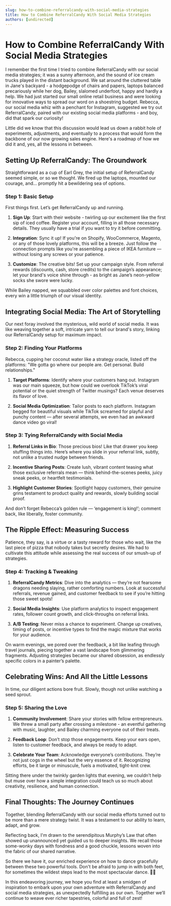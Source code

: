 ```yaml
---
slug: how-to-combine-referralcandy-with-social-media-strategies
title: How to Combine ReferralCandy With Social Media Strategies
authors: [undirected]
---
```



# How to Combine ReferralCandy With Social Media Strategies

I remember the first time I tried to combine ReferralCandy with our social media strategies; it was a sunny afternoon, and the sound of ice cream trucks played in the distant background. We sat around the cluttered table in Jane's backyard - a hodgepodge of chairs and papers, laptops balanced precariously while her dog, Bailey, slalomed underfoot, happy and hardly a help. We had just started our small online retail business and were looking for innovative ways to spread our word on a shoestring budget. Rebecca, our social media whiz with a penchant for Instagram, suggested we try out ReferralCandy, paired with our existing social media platforms - and boy, did that spark our curiosity! 

Little did we know that this discussion would lead us down a rabbit hole of experiments, adjustments, and eventually to a process that would form the backbone of our now growing sales engine. Here's a roadmap of how we did it and, yes, all the lessons in between.

## Setting Up ReferralCandy: The Groundwork

Straightforward as a cup of Earl Grey, the initial setup of ReferralCandy seemed simple, or so we thought. We fired up the laptops, mounted our courage, and... promptly hit a bewildering sea of options. 

### Step 1: Basic Setup

First things first. Let’s get ReferralCandy up and running. 

1. **Sign Up**: Start with their website - twirling up our excitement like the first sip of iced coffee. Register your account, filling in all those necessary details. They usually have a trial if you want to try it before committing.

2. **Integration**: Sync it up! If you're on Shopify, WooCommerce, Magento, or any of those lovely platforms, this will be a breeze. Just follow the connection prompts like you're assembling a piece of IKEA furniture — without losing any screws or your patience.

3. **Customize**: The creative bits! Set up your campaign style. From referral rewards (discounts, cash, store credits) to the campaign’s appearance; let your brand's voice shine through - as bright as Jane’s neon-yellow socks she swore were lucky.

While Bailey napped, we squabbled over color palettes and font choices, every win a little triumph of our visual identity.

## Integrating Social Media: The Art of Storytelling

Our next foray involved the mysterious, wild world of social media. It was like weaving together a soft, intricate yarn to tell our brand's story, linking our ReferralCandy setup for maximum impact.

### Step 2: Finding Your Platforms

Rebecca, cupping her coconut water like a strategy oracle, listed off the platforms: "We gotta go where our people are. Get personal. Build relationships."

1. **Target Platforms**: Identify where your customers hang out. Instagram was our main squeeze, but how could we overlook TikTok’s viral potential or the quiet strength of Twitter musings? Each venue deserves its flavor of love.

2. **Social Media Optimization**: Tailor posts to each platform. Instagram begged for beautiful visuals while TikTok screamed for playful and punchy content — after several attempts, we even had an awkward dance video go viral!

### Step 3: Tying ReferralCandy with Social Media

1. **Referral Links in Bio**: Those precious bios! Like that drawer you keep stuffing things into. Here’s where you slide in your referral link, subtly, not unlike a trusted nudge between friends. 

2. **Incentive Sharing Posts**: Create lush, vibrant content teasing what those exclusive referrals mean — think behind-the-scenes peeks, juicy sneak peeks, or heartfelt testimonials.

3. **Highlight Customer Stories**: Spotlight happy customers, their genuine grins testament to product quality and rewards, slowly building social proof.

And don’t forget Rebecca’s golden rule — ‘engagement is king!’; comment back, like liberally, foster community.

## The Ripple Effect: Measuring Success

Patience, they say, is a virtue or a tasty reward for those who wait, like the last piece of pizza that nobody takes but secretly desires. We had to cultivate this attitude while assessing the real success of our smush-up of strategies.

### Step 4: Tracking & Tweaking

1. **ReferralCandy Metrics**: Dive into the analytics — they’re not fearsome dragons needing slaying, rather comforting numbers. Look at successful referrals, revenue gained, and customer feedback to see if you’re hitting those sweet spots!

2. **Social Media Insights**: Use platform analytics to inspect engagement rates, follower count growth, and click-throughs on referral links.

3. **A/B Testing**: Never miss a chance to experiment. Change up creatives, timing of posts, or incentive types to find the magic mixture that works for your audience.

On warm evenings, we pored over the feedback, a bit like leafing through travel journals, piecing together a vast landscape from glimmering fragments. Adjusting strategies became our shared obsession, as endlessly specific colors in a painter’s palette.

## Celebrating Wins: And All the Little Lessons

In time, our diligent actions bore fruit. Slowly, though not unlike watching a seed sprout. 

### Step 5: Sharing the Love

1. **Community Involvement**: Share your stories with fellow entrepreneurs. We threw a small party after crossing a milestone - an eventful gathering with music, laughter, and Bailey charming everyone out of their treats.

2. **Feedback Loop**: Don’t stop those engagements. Keep your ears open, listen to customer feedback, and always be ready to adapt. 

3. **Celebrate Your Team**: Acknowledge everyone’s contributions. They’re not just cogs in the wheel but the very essence of it. Recognizing efforts, be it large or minuscule, fuels a motivated, tight-knit crew.

Sitting there under the twinkly garden lights that evening, we couldn’t help but muse over how a simple integration could teach us so much about creativity, resilience, and human connection.

## Final Thoughts: The Journey Continues

Together, blending ReferralCandy with our social media efforts turned out to be more than a mere strategy twist. It was a testament to our ability to learn, adapt, and grow.

Reflecting back, I'm drawn to the serendipitous Murphy’s Law that often showed up unannounced yet guided us to deeper insights. We recall those some-wonky days with fondness and a good chuckle, lessons woven into the fabric of our shared narrative. 

So there we have it, our enriched experience on how to dance gracefully between these two powerful tools. Don't be afraid to jump in with both feet, for sometimes the wildest steps lead to the most spectacular dance. 💃🕺

In this endeavoring journey, we hope you find at least a smidgen of inspiration to embark upon your own adventure with ReferralCandy and social media strategies, as unexpectedly fulfilling as our own. Together we’ll continue to weave ever richer tapestries, colorful and full of zest!